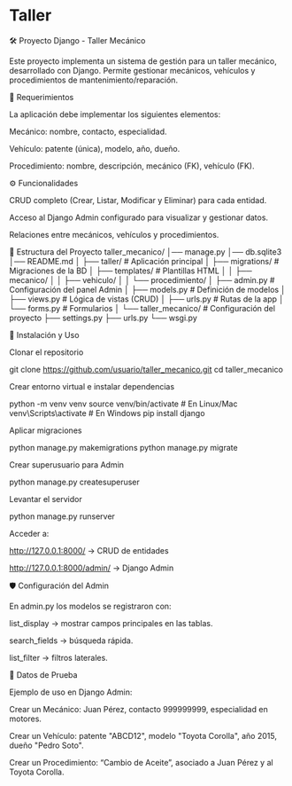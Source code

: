 # Taller
🛠️ Proyecto Django - Taller Mecánico

Este proyecto implementa un sistema de gestión para un taller mecánico, desarrollado con Django. Permite gestionar mecánicos, vehículos y procedimientos de mantenimiento/reparación.

📌 Requerimientos

La aplicación debe implementar los siguientes elementos:

Mecánico: nombre, contacto, especialidad.

Vehículo: patente (única), modelo, año, dueño.

Procedimiento: nombre, descripción, mecánico (FK), vehículo (FK).

⚙️ Funcionalidades

CRUD completo (Crear, Listar, Modificar y Eliminar) para cada entidad.

Acceso al Django Admin configurado para visualizar y gestionar datos.

Relaciones entre mecánicos, vehículos y procedimientos.

📂 Estructura del Proyecto
taller_mecanico/
│── manage.py
│── db.sqlite3
│── README.md
│
├── taller/                # Aplicación principal
│   ├── migrations/        # Migraciones de la BD
│   ├── templates/         # Plantillas HTML
│   │   ├── mecanico/
│   │   ├── vehiculo/
│   │   └── procedimiento/
│   ├── admin.py           # Configuración del panel Admin
│   ├── models.py          # Definición de modelos
│   ├── views.py           # Lógica de vistas (CRUD)
│   ├── urls.py            # Rutas de la app
│   └── forms.py           # Formularios
│
└── taller_mecanico/       # Configuración del proyecto
    ├── settings.py
    ├── urls.py
    └── wsgi.py

🚀 Instalación y Uso

Clonar el repositorio

git clone https://github.com/usuario/taller_mecanico.git
cd taller_mecanico


Crear entorno virtual e instalar dependencias

python -m venv venv
source venv/bin/activate   # En Linux/Mac
venv\Scripts\activate      # En Windows
pip install django


Aplicar migraciones

python manage.py makemigrations
python manage.py migrate


Crear superusuario para Admin

python manage.py createsuperuser


Levantar el servidor

python manage.py runserver


Acceder a:

http://127.0.0.1:8000/
 → CRUD de entidades

http://127.0.0.1:8000/admin/
 → Django Admin

🛡️ Configuración del Admin

En admin.py los modelos se registraron con:

list_display → mostrar campos principales en las tablas.

search_fields → búsqueda rápida.

list_filter → filtros laterales.

🧪 Datos de Prueba

Ejemplo de uso en Django Admin:

Crear un Mecánico: Juan Pérez, contacto 999999999, especialidad en motores.

Crear un Vehículo: patente "ABCD12", modelo "Toyota Corolla", año 2015, dueño "Pedro Soto".

Crear un Procedimiento: “Cambio de Aceite”, asociado a Juan Pérez y al Toyota Corolla.
